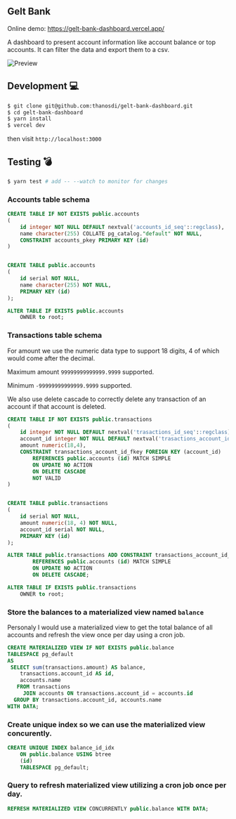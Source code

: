## Gelt Bank

Online demo: https://gelt-bank-dashboard.vercel.app/


A dashboard to present account information like account balance or top accounts.
It can filter the data and export them to a csv.

![Preview](preview.gif)

## Development :computer:
```bash
$ git clone git@github.com:thanosdi/gelt-bank-dashboard.git
$ cd gelt-bank-dashboard
$ yarn install
$ vercel dev
```

then visit `http://localhost:3000`

## Testing :bomb:
```bash
$ yarn test # add -- --watch to monitor for changes
```


### Accounts table schema
```sql
CREATE TABLE IF NOT EXISTS public.accounts
(
    id integer NOT NULL DEFAULT nextval('accounts_id_seq'::regclass),
    name character(255) COLLATE pg_catalog."default" NOT NULL,
    CONSTRAINT accounts_pkey PRIMARY KEY (id)
)


CREATE TABLE public.accounts
(
    id serial NOT NULL,
    name character(255) NOT NULL,
    PRIMARY KEY (id)
);

ALTER TABLE IF EXISTS public.accounts
    OWNER to root;
```

### Transactions table schema

For amount we use the numeric data type to support 18 digits, 4 of which would come after the decimal.

Maximum amount `99999999999999.9999` supported.

Minimum `-99999999999999.9999` supported.

We also use delete cascade to correctly delete any transaction of an account if that account is deleted.

```sql
CREATE TABLE IF NOT EXISTS public.transactions
(
    id integer NOT NULL DEFAULT nextval('trasactions_id_seq'::regclass),
    account_id integer NOT NULL DEFAULT nextval('trasactions_account_id_seq'::regclass),
    amount numeric(18,4),
    CONSTRAINT transactions_account_id_fkey FOREIGN KEY (account_id)
        REFERENCES public.accounts (id) MATCH SIMPLE
        ON UPDATE NO ACTION
        ON DELETE CASCADE
        NOT VALID
)


CREATE TABLE public.transactions
(
    id serial NOT NULL,
    amount numeric(18, 4) NOT NULL,
    account_id serial NOT NULL,
    PRIMARY KEY (id)
);

ALTER TABLE public.transactions ADD CONSTRAINT transactions_account_id_fkey FOREIGN KEY (account_id)
        REFERENCES public.accounts (id) MATCH SIMPLE
        ON UPDATE NO ACTION
        ON DELETE CASCADE;

ALTER TABLE IF EXISTS public.transactions
    OWNER to root;
```


### Store the balances to a materialized view named `balance`

Personaly I would use a materialized view to get the total balance of all accounts and refresh the view once per day using a cron job.

```sql
CREATE MATERIALIZED VIEW IF NOT EXISTS public.balance
TABLESPACE pg_default
AS
 SELECT sum(transactions.amount) AS balance,
    transactions.account_id AS id,
    accounts.name
   FROM transactions
     JOIN accounts ON transactions.account_id = accounts.id
  GROUP BY transactions.account_id, accounts.name
WITH DATA;

```
### Create unique index so we can use the materialized view concurently.

```sql
CREATE UNIQUE INDEX balance_id_idx
    ON public.balance USING btree
    (id)
    TABLESPACE pg_default;
```

### Query to refresh materialized view utilizing a cron job once per day.

```sql
REFRESH MATERIALIZED VIEW CONCURRENTLY public.balance WITH DATA;
```
